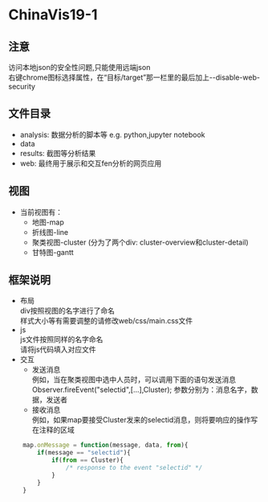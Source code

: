 # ChinaVis19-1

## 注意
访问本地json的安全性问题,只能使用远端json  
右键chrome图标选择属性，在“目标/target”那一栏里的最后加上--disable-web-security

## 文件目录
- analysis: 数据分析的脚本等 e.g. python,jupyter notebook
- data
- results: 截图等分析结果
- web: 最终用于展示和交互fen分析的网页应用

## 视图
 - 当前视图有：
   - 地图-map
   - 折线图-line   
   - 聚类视图-cluster (分为了两个div: cluster-overview和cluster-detail)
   - 甘特图-gantt

## 框架说明
- 布局  
div按照视图的名字进行了命名  
样式大小等有需要调整的请修改web/css/main.css文件
- js  
js文件按照同样的名字命名  
请将js代码填入对应文件  
- 交互
  - 发送消息  
例如，当在聚类视图中选中人员时，可以调用下面的语句发送消息
Observer.fireEvent("selectid",[...],Cluster);
参数分别为：消息名字，数据，发送者
  - 接收消息  
例如，如果map要接受Cluster发来的selectid消息，则将要响应的操作写在注释的区域

```javascript
    map.onMessage = function(message, data, from){  
        if(message == "selectid"){  
    		if(from == Cluster){	  
    			/* response to the event "selectid" */
    		}
    	}
    }
```

